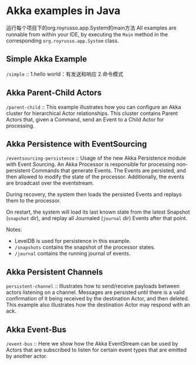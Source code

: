 Akka examples in Java
==============


运行每个项目下的org.royrusso.app.System的main方法
All examples are runnable from within your IDE, by executing the ``Main`` method in the corresponding ``org.royrusso.app.System`` class.

Simple Akka Example
------------------

``/simple`` ::
 1.hello world：有发送和响应
 2.命令模式

Akka Parent-Child Actors
------------------

``/parent-child`` :: This example illustrates how you can configure an Akka cluster for hierarchical Actor relationships.
This cluster contains Parent Actors that, given a Command, send an Event to a Child Actor for processing.

Akka Persistence with EventSourcing
------------------

``/eventsourcing-persistence`` :: Usage of the new Akka Persistence module with Event Sourcing. An Akka Processor is responsible for processing non-persistent Commands
that generate Events. The Events are persisted, and then allowed to modify the state of the processor. Additionally, the events are broadcast over the eventstream.

During recovery, the system then loads the persisted Events and replays them to the processor.

On restart, the system will load its last known state from the latest Snapshot (``snapshot`` dir), and replay all Journaled (``journal`` dir) Events after that point.

Notes:

* LevelDB is used for persistence in this example.
* ``/snapshots`` contains the snapshot of the processor states.
* ``/journal`` contains the running journal of events.

Akka Persistent Channels
-----------------------

``persistent-channel`` :: Illustrates how to send/receive payloads between actors listening on a channel. Messages are persisted until there is a valid confirmation
of it being received by the destination Actor, and then deleted. This example also illustrates how the destination Actor may respond with an ack.


Akka Event-Bus
------------------

``/event-bus`` :: Here we show how the Akka EventStream can be used by Actors that are subscribed to listen for certain event types that are emitted by another actor.
